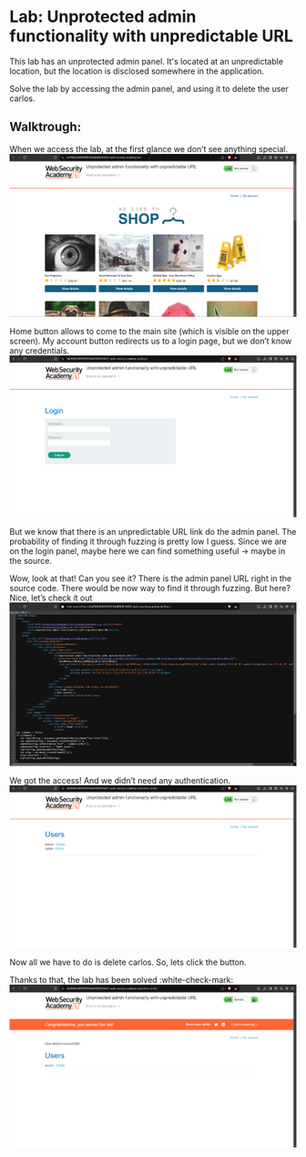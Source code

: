 # Lab: Unprotected admin functionality with unpredictable URL
This lab has an unprotected admin panel. It's located at an unpredictable location, but the location is disclosed somewhere in the application.

Solve the lab by accessing the admin panel, and using it to delete the user carlos. 

## Walktrough:
When we access the lab, at the first glance we don’t see anything special. 
![1](images/lab2/1.png)

Home button allows to come to the main site (which is visible on the upper screen). My account button redirects us to a login page, but we don’t know any credentials.
![2](images/lab2/2.png)

But we know that there is an unpredictable URL link do the admin panel. The probability of finding it through fuzzing is pretty low I guess. Since we are on the login panel, maybe here we can find something useful → maybe in the source.


Wow, look at that! Can you see it? There is the admin panel URL right in the source code. There would be now way to find it through fuzzing. But here? Nice, let’s check it out
![3](images/lab2/3.png)

We got the access! And we didn’t need any authentication.
![4](images/lab2/4.png)

Now all we have to do is delete carlos. So, lets click the button.

Thanks to that, the lab has been solved :white-check-mark:
![5](images/lab2/5.png)
